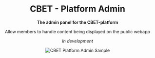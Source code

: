 <h1 align="center">CBET - Platform Admin</h1>

<p align="center">
  <strong>The admin panel for the CBET-platform</strong>
</p>

<p align="center">
  Allow members to handle content being displayed on the public webapp
</p>

<p align="center">
  <em>In development</em>
</p>

<p align="center">
  <img src="https://github.com/user-attachments/assets/979003b8-f251-4aca-95f0-8c0bd50c1915" alt="CBET Platform Admin Sample" />
</p>
